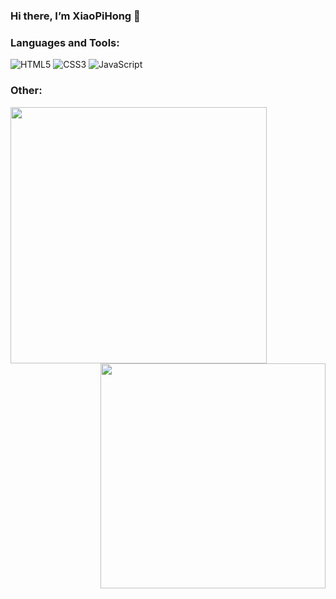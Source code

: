 ### Hi there, I’m XiaoPiHong 👋

### Languages and Tools:

<span><img alt="HTML5" src="https://img.shields.io/badge/HTML5-E34F26?style=social&logo=html5&color=333333"/></span>
<span><img alt="CSS3" src="https://img.shields.io/badge/CSS3-E34F26?style=social&logo=css3&color=333333"/></span>
<span><img alt="JavaScript" src="https://img.shields.io/badge/JavaScript-E34F26?style=social&logo=javascript&color=333333"/></span>
<!--
**XiaoPiHong/XiaoPiHong** is a ✨ _special_ ✨ repository because its `README.md` (this file) appears on your GitHub profile.

Here are some ideas to get you started:

- 🔭 I’m currently working on ...
- 🌱 I’m currently learning ...
- 👯 I’m looking to collaborate on ...
- 🤔 I’m looking for help with ...
- 💬 Ask me about ...
- 📫 How to reach me: ...
- 😄 Pronouns: ...
- ⚡ Fun fact: ...
-->

### Other:

<img align="left" width="410px" src="https://github-readme-stats.vercel.app/api?username=XiaoPiHong&show_icons=true&icon_color=fff&title_color=fff&text_color=fff&bg_color=45,ff9569,e92758" />
<img align="right" width="360px" src="https://github-readme-stats.vercel.app/api/top-langs/?username=XiaoPiHong&show_icons=true&layout=compact&title_color=fff&text_color=fff&bg_color=45,ff9569,e92758" />
